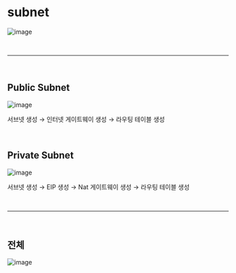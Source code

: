 # subnet

![image](https://github.com/user-attachments/assets/e2b45923-4f2f-44f1-90a8-f2563499a39b)

<br>

---

<br>

## Public Subnet

![image](https://github.com/user-attachments/assets/c93aff18-11be-45aa-b9ea-7167604b8b2b)

서브넷 생성 → 인터넷 게이트웨이 생성 → 라우팅 테이블 생성

<br>

## Private Subnet

![image](https://github.com/user-attachments/assets/0ca82bb7-df6d-46b4-b1d4-d4aea2def70a)

서브넷 생성 → EIP 생성 → Nat 게이트웨이 생성 → 라우팅 테이블 생성

<br>

---

<br>

## 전체

![image](https://github.com/user-attachments/assets/23ef092d-116c-4962-b858-12cf0d1cfa5c)
